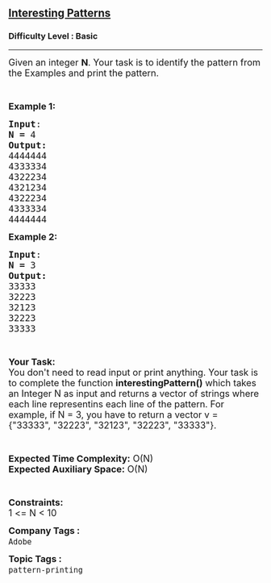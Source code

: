 <h2><a href="https://practice.geeksforgeeks.org/problems/interesting-patterns1430/1?page=1&category[]=pattern-printing&sortBy=submissions">Interesting Patterns</a></h2><h3>Difficulty Level : Basic</h3><hr><div class="problems_problem_content__Xm_eO"><p><span style="font-size:18px">Given an integer <strong>N</strong>. Your task is to identify the pattern from the Examples and print the pattern.</span></p>

<p>&nbsp;</p>

<p><span style="font-size:18px"><strong>E</strong><strong>xample 1:</strong></span><span style="font-size:18px"> </span></p>

<pre><span style="font-size:18px"><strong>Input</strong>:</span>
<span style="font-size:18px"><strong>N = </strong>4</span>
<span style="font-size:18px"><strong>Output:</strong></span>
<span style="font-size:18px">4444444 
4333334 
4322234 
4321234 
4322234 
4333334 
4444444</span></pre>

<p><span style="font-size:18px"><strong>E</strong><strong>xample 2:</strong></span><span style="font-size:18px"> </span></p>

<pre><span style="font-size:18px"><strong>Input</strong>:</span>
<span style="font-size:18px"><strong>N = </strong>3</span>
<span style="font-size:18px"><strong>Output:</strong></span><span style="font-size:18px">
33333 
32223 
32123 
32223 
33333</span></pre>

<p>&nbsp;</p>

<p><span style="font-size:18px"><strong>Your Task:</strong><br>
You don't need to read input or print anything. Your task is to complete the function <strong>interestingPattern()</strong> which takes an Integer N as input and returns a vector of strings where each line representins each line of the pattern. For example, if N = 3, you have to return a vector v = {"33333", "32223", "32123", "32223", "33333"}.</span></p>

<p>&nbsp;</p>

<p><span style="font-size:18px"><strong>Expected Time Complexity:</strong> O(N)<br>
<strong>Expected Auxiliary Space:</strong> O(N)</span></p>

<p>&nbsp;</p>

<p><span style="font-size:18px"><strong>Constraints:</strong></span><br>
<span style="font-size:18px">1 &lt;= N &lt;&nbsp;10</span></p>
</div><p><span style=font-size:18px><strong>Company Tags : </strong><br><code>Adobe</code>&nbsp;<br><p><span style=font-size:18px><strong>Topic Tags : </strong><br><code>pattern-printing</code>&nbsp;
